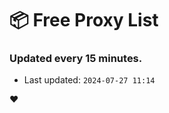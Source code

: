# :package: Free Proxy List
### Updated every 15 minutes.

- Last updated: `2024-07-27 11:14`

:heart:
